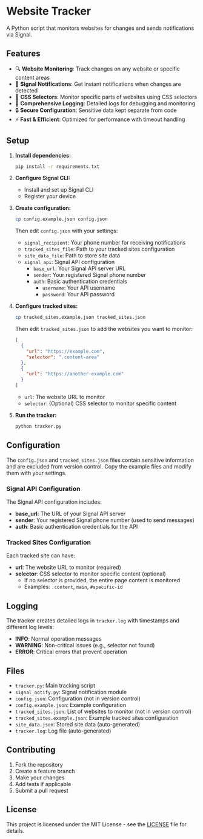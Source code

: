 # Website Tracker

A Python script that monitors websites for changes and sends notifications via Signal.

## Features

- 🔍 **Website Monitoring**: Track changes on any website or specific content areas
- 📱 **Signal Notifications**: Get instant notifications when changes are detected
- 🎯 **CSS Selectors**: Monitor specific parts of websites using CSS selectors
- 📝 **Comprehensive Logging**: Detailed logs for debugging and monitoring
- 🔒 **Secure Configuration**: Sensitive data kept separate from code
- ⚡ **Fast & Efficient**: Optimized for performance with timeout handling

## Setup

1. **Install dependencies:**
   ```bash
   pip install -r requirements.txt
   ```

2. **Configure Signal CLI:**
   - Install and set up Signal CLI
   - Register your device

3. **Create configuration:**
   ```bash
   cp config.example.json config.json
   ```
   Then edit `config.json` with your settings:
   - `signal_recipient`: Your phone number for receiving notifications
   - `tracked_sites_file`: Path to your tracked sites configuration
   - `site_data_file`: Path to store site data
   - `signal_api`: Signal API configuration
     - `base_url`: Your Signal API server URL
     - `sender`: Your registered Signal phone number
     - `auth`: Basic authentication credentials
       - `username`: Your API username
       - `password`: Your API password

4. **Configure tracked sites:**
   ```bash
   cp tracked_sites.example.json tracked_sites.json
   ```
   Then edit `tracked_sites.json` to add the websites you want to monitor:
   ```json
   [
     {
       "url": "https://example.com",
       "selector": ".content-area"
     },
     {
       "url": "https://another-example.com"
     }
   ]
   ```
   - `url`: The website URL to monitor
   - `selector`: (Optional) CSS selector to monitor specific content

5. **Run the tracker:**
   ```bash
   python tracker.py
   ```

## Configuration

The `config.json` and `tracked_sites.json` files contain sensitive information and are excluded from version control. Copy the example files and modify them with your settings.

### Signal API Configuration

The Signal API configuration includes:
- **base_url**: The URL of your Signal API server
- **sender**: Your registered Signal phone number (used to send messages)
- **auth**: Basic authentication credentials for the API

### Tracked Sites Configuration

Each tracked site can have:
- **url**: The website URL to monitor (required)
- **selector**: CSS selector to monitor specific content (optional)
  - If no selector is provided, the entire page content is monitored
  - Examples: `.content`, `main`, `#specific-id`

## Logging

The tracker creates detailed logs in `tracker.log` with timestamps and different log levels:
- **INFO**: Normal operation messages
- **WARNING**: Non-critical issues (e.g., selector not found)
- **ERROR**: Critical errors that prevent operation

## Files

- `tracker.py`: Main tracking script
- `signal_notify.py`: Signal notification module
- `config.json`: Configuration (not in version control)
- `config.example.json`: Example configuration
- `tracked_sites.json`: List of websites to monitor (not in version control)
- `tracked_sites.example.json`: Example tracked sites configuration
- `site_data.json`: Stored site data (auto-generated)
- `tracker.log`: Log file (auto-generated)

## Contributing

1. Fork the repository
2. Create a feature branch
3. Make your changes
4. Add tests if applicable
5. Submit a pull request

## License

This project is licensed under the MIT License - see the [LICENSE](LICENSE) file for details. 